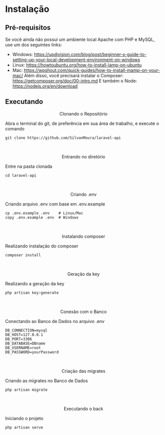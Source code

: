 # Instalação

## Pré-requisitos
Se você ainda não possui um ambiente local Apache com PHP e MySQL, use um dos seguintes links:
 - Windows: https://updivision.com/blog/post/beginner-s-guide-to-setting-up-your-local-development-environment-on-windows
 - Linux: https://howtoubuntu.org/how-to-install-lamp-on-ubuntu
 - Mac: https://wpshout.com/quick-guides/how-to-install-mamp-on-your-mac/
Além disso, você precisará instalar o Composer: https://getcomposer.org/doc/00-intro.md
E também o Node: https://nodejs.org/en/download


## Executando

<div align="center" >
    <p>Clonando o Repositório</p>
</div>

<div>

<p>Abra o terminal do git, de preferência em sua área de trabalho, e execute o comando</p>

    git clone https://github.com/SilvanMoura/laravel-api

</div>

<br />

<div align="center" >
    <p>Entrando no diretório</p>
</div>

<div>

<p>Entre na pasta clonada</p>

    cd laravel-api

</div>

<br />

<div align="center" >
    <p>Criando .env</p>
</div>

<div>

<p>Criando arquivo .env com base em .env.example</p>

    cp .env.example .env    # Linux/Mac
    copy .env.example .env  # Windows

</div>

<br />

<div align="center" >
    <p>Instalando composer</p>
</div>

<div>

<p>Realizando instalação do composer</p>

    composer install

</div>

<br />

<div align="center" >
    <p>Geração da key</p>
</div>

<div>

<p>Realizando a geração da key</p>

    php artisan key:generate

</div>

<br />

<div align="center" >
    <p>Conexão com o Banco</p>
</div>

<div>

<p>Conectando ao Banco de Dados no arquivo .env</p>

    DB_CONNECTION=mysql
    DB_HOST=127.0.0.1
    DB_PORT=3306
    DB_DATABASE=DBname
    DB_USERNAME=root
    DB_PASSWORD=yourPassword   

</div>

<br />

<div align="center" >
    <p>Criação das migrates</p>
</div>

<div>

<p>Criando as migrates no Banco de Dados</p>

    php artisan migrate

</div>

<br />

<div align="center" >
    <p>Executando o back</p>
</div>

<div>

<p>Iniciando o projeto</p>

    php artisan serve

</div>